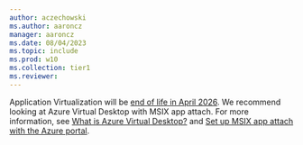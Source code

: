 ```yaml
---
author: aczechowski
ms.author: aaroncz
manager: aaroncz
ms.date: 08/04/2023
ms.topic: include
ms.prod: w10
ms.collection: tier1
ms.reviewer:
---
```


Application Virtualization will be [end of life in April 2026](/lifecycle/announcements/mdop-extended). We recommend looking at Azure Virtual Desktop with MSIX app attach. For more information, see [What is Azure Virtual Desktop?](/azure/virtual-desktop/overview) and [Set up MSIX app attach with the Azure portal](/azure/virtual-desktop/app-attach-azure-portal).

